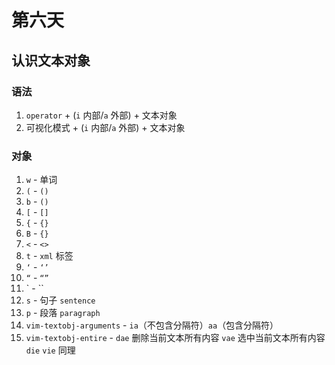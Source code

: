 # 第六天

## 认识文本对象

### 语法

1. `operator` + (`i` 内部/`a` 外部) + 文本对象
2. 可视化模式 + (`i` 内部/`a` 外部) + 文本对象

### 对象

1. `w` - 单词
2. `(` - `()`
3. `b` - `()`
4. `[` - `[]`
5. `{` - `{}`
6. `B` - `{}`
7. `<` - `<>`
8. `t` - `xml` 标签
9. `‘` - `‘’`
10. `“` - `“”`
11. ` - ``
12. `s` - 句子 `sentence`
13. `p` - 段落 `paragraph`
14. `vim-textobj-arguments` - `ia`（不包含分隔符）`aa`（包含分隔符）
15. `vim-textobj-entire` - `dae` 删除当前文本所有内容 `vae` 选中当前文本所有内容 `die` `vie` 同理

